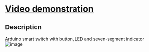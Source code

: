 # [Video demonstration](https://drive.google.com/drive/folders/1CwcmUJiQLsBw70RiJ00-tMUspZ8LPxR8?usp=sharing)
## Description
Arduino smart switch with button, LED and seven-segment indicator
![image](https://github.com/Alexander-Domnenko/homework_iot/assets/91257943/d27d797c-67d9-4e39-82b7-626f1ed61e55)
